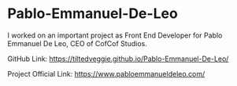 # Pablo-Emmanuel-De-Leo
I worked on an important project as Front End Developer for Pablo Emmanuel De Leo, CEO of CofCof Studios.

GitHub Link: https://tiltedveggie.github.io/Pablo-Emmanuel-De-Leo/

Project Official Link: https://www.pabloemmanueldeleo.com/
